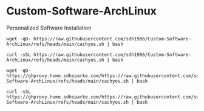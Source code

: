 # Custom-Software-ArchLinux
Personalized Software Installation
```
wget -qO- https://raw.githubusercontent.com/sdh1986/Custom-Software-ArchLinux/refs/heads/main/cachyos.sh | bash
```
```
curl -sSL https://raw.githubusercontent.com/sdh1986/Custom-Software-ArchLinux/refs/heads/main/cachyos.sh | bash
```
```
wget -qO- https://ghproxy.home.sdhsparke.com/https://raw.githubusercontent.com/sdh1986/Custom-Software-ArchLinux/refs/heads/main/cachyos.sh | bash
```
```
curl -sSL https://ghproxy.home.sdhsparke.com/https://raw.githubusercontent.com/sdh1986/Custom-Software-ArchLinux/refs/heads/main/cachyos.sh | bash
```
